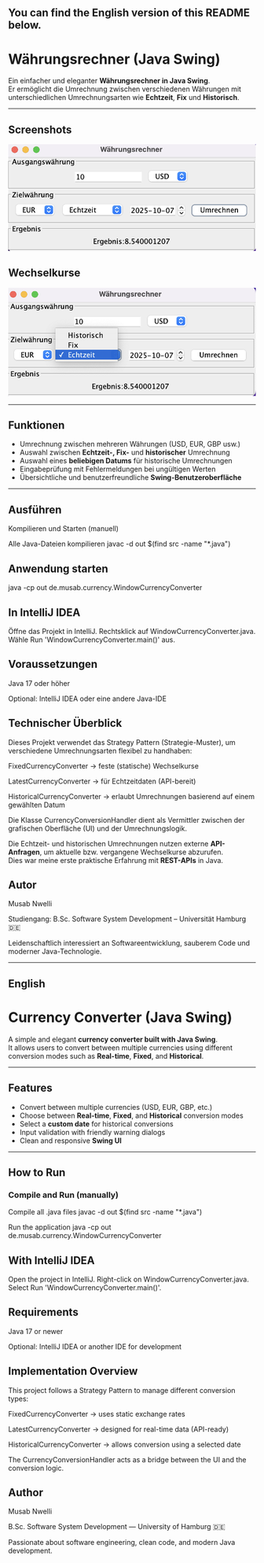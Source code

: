 ## You can find the English version of this README below.


# Währungsrechner (Java Swing)

Ein einfacher und eleganter **Währungsrechner in Java Swing**.  
Er ermöglicht die Umrechnung zwischen verschiedenen Währungen mit unterschiedlichen Umrechnungsarten wie **Echtzeit**, **Fix** und **Historisch**.

---

## Screenshots

![Main Window](https://github.com/musabnwelli-dev/Waehrungsrechner/blob/e45b9fbb75599bc3cfb9cda5543df0a131f428ee/docs/Bildschirmfoto%202025-10-07%20um%2022.32.06.png)


## Wechselkurse


![Wechselkurse](https://github.com/musabnwelli-dev/Waehrungsrechner/blob/d8812d5917a664da77f2eee0b1cd4657a58640aa/docs/Bildschirmfoto%202025-10-07%20um%2022.32.29.png)



---

## Funktionen

- Umrechnung zwischen mehreren Währungen (USD, EUR, GBP usw.)  
- Auswahl zwischen **Echtzeit-, Fix-** und **historischer** Umrechnung  
- Auswahl eines **beliebigen Datums** für historische Umrechnungen  
- Eingabeprüfung mit Fehlermeldungen bei ungültigen Werten  
- Übersichtliche und benutzerfreundliche **Swing-Benutzeroberfläche**

---

## Ausführen

 Kompilieren und Starten (manuell)

Alle Java-Dateien kompilieren
javac -d out $(find src -name "*.java")

## Anwendung starten
java -cp out de.musab.currency.WindowCurrencyConverter

## In IntelliJ IDEA
Öffne das Projekt in IntelliJ.
Rechtsklick auf WindowCurrencyConverter.java.
Wähle Run 'WindowCurrencyConverter.main()' aus.

## Voraussetzungen
Java 17 oder höher

Optional: IntelliJ IDEA oder eine andere Java-IDE

## Technischer Überblick
Dieses Projekt verwendet das Strategy Pattern (Strategie-Muster), um verschiedene Umrechnungsarten flexibel zu handhaben:

FixedCurrencyConverter → feste (statische) Wechselkurse

LatestCurrencyConverter → für Echtzeitdaten (API-bereit)

HistoricalCurrencyConverter → erlaubt Umrechnungen basierend auf einem gewählten Datum

Die Klasse CurrencyConversionHandler dient als Vermittler zwischen der grafischen Oberfläche (UI) und der Umrechnungslogik.

Die Echtzeit- und historischen Umrechnungen nutzen externe **API-Anfragen**, um aktuelle bzw. vergangene Wechselkurse abzurufen.  
Dies war meine erste praktische Erfahrung mit **REST-APIs** in Java.

## Autor
Musab Nwelli

Studiengang: B.Sc. Software System Development – Universität Hamburg 🇩🇪

Leidenschaftlich interessiert an Softwareentwicklung, sauberem Code und moderner Java-Technologie.

-----------------------------------------------------------------------------------------------------------

## English

# Currency Converter (Java Swing)

A simple and elegant **currency converter built with Java Swing**.  
It allows users to convert between multiple currencies using different conversion modes such as **Real-time**, **Fixed**, and **Historical**.

---


## Features

- Convert between multiple currencies (USD, EUR, GBP, etc.)
- Choose between **Real-time**, **Fixed**, and **Historical** conversion modes
- Select a **custom date** for historical conversions
- Input validation with friendly warning dialogs
- Clean and responsive **Swing UI**

---
## How to Run

###  Compile and Run (manually)

 Compile all .java files
javac -d out $(find src -name "*.java")

Run the application
java -cp out de.musab.currency.WindowCurrencyConverter

## With IntelliJ IDEA
Open the project in IntelliJ.
Right-click on WindowCurrencyConverter.java.
Select Run 'WindowCurrencyConverter.main()'.

## Requirements
Java 17 or newer

Optional: IntelliJ IDEA or another IDE for development

## Implementation Overview
This project follows a Strategy Pattern to manage different conversion types:

FixedCurrencyConverter → uses static exchange rates

LatestCurrencyConverter → designed for real-time data (API-ready)

HistoricalCurrencyConverter → allows conversion using a selected date

The CurrencyConversionHandler acts as a bridge between the UI and the conversion logic.

## Author
Musab Nwelli

B.Sc. Software System Development — University of Hamburg 🇩🇪

Passionate about software engineering, clean code, and modern Java development.




